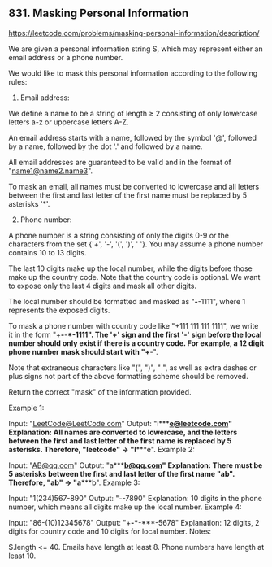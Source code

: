 ## 831. Masking Personal Information

https://leetcode.com/problems/masking-personal-information/description/

We are given a personal information string S, which may represent either an email address or a phone number.

We would like to mask this personal information according to the following rules:

1.  Email address:

We define a name to be a string of length ≥ 2 consisting of only lowercase letters a-z or uppercase letters A-Z.

An email address starts with a name, followed by the symbol '@', followed by a name, followed by the dot '.' and followed by a name.

All email addresses are guaranteed to be valid and in the format of "name1@name2.name3".

To mask an email, all names must be converted to lowercase and all letters between the first and last letter of the first name must be replaced by 5 asterisks '\*'.

2.  Phone number:

A phone number is a string consisting of only the digits 0-9 or the characters from the set {'+', '-', '(', ')', ' '}. You may assume a phone number contains 10 to 13 digits.

The last 10 digits make up the local number, while the digits before those make up the country code. Note that the country code is optional. We want to expose only the last 4 digits and mask all other digits.

The local number should be formatted and masked as "**_-_**-1111", where 1 represents the exposed digits.

To mask a phone number with country code like "+111 111 111 1111", we write it in the form "+**_-_**-**\*-1111". The '+' sign and the first '-' sign before the local number should only exist if there is a country code. For example, a 12 digit phone number mask should start with "+**-".

Note that extraneous characters like "(", ")", " ", as well as extra dashes or plus signs not part of the above formatting scheme should be removed.

Return the correct "mask" of the information provided.

Example 1:

Input: "LeetCode@LeetCode.com"
Output: "l**\***e@leetcode.com"
Explanation: All names are converted to lowercase, and the letters between the
first and last letter of the first name is replaced by 5 asterisks.
Therefore, "leetcode" -> "l**\***e".
Example 2:

Input: "AB@qq.com"
Output: "a**\***b@qq.com"
Explanation: There must be 5 asterisks between the first and last letter
of the first name "ab". Therefore, "ab" -> "a**\***b".
Example 3:

Input: "1(234)567-890"
Output: "**_-_**-7890"
Explanation: 10 digits in the phone number, which means all digits make up the local number.
Example 4:

Input: "86-(10)12345678"
Output: "+**-\***-\*\*\*-5678"
Explanation: 12 digits, 2 digits for country code and 10 digits for local number.
Notes:

S.length <= 40.
Emails have length at least 8.
Phone numbers have length at least 10.
